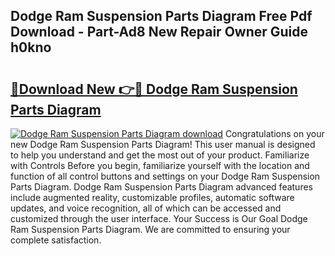 ## Dodge Ram Suspension Parts Diagram Free Pdf Download - Part-Ad8 New Repair Owner Guide h0kno

# <h2><a href="http://dfm85ze.blite.top/?on=Dodge+Ram+Suspension+Parts+Diagram">🔗Download New 👉🔴 Dodge Ram Suspension Parts Diagram</a></h2>

[![Dodge Ram Suspension Parts Diagram download](https://i.imgur.com/lujVjoI.png)](http://dfm85ze.blite.top/?on=Dodge+Ram+Suspension+Parts+Diagram)
Congratulations on your new Dodge Ram Suspension Parts Diagram! This user manual is designed to help you understand and get the most out of your product. Familiarize with Controls Before you begin, familiarize yourself with the location and function of all control buttons and settings on your Dodge Ram Suspension Parts Diagram. Dodge Ram Suspension Parts Diagram advanced features include augmented reality, customizable profiles, automatic software updates, and voice recognition, all of which can be accessed and customized through the user interface. Your Success is Our Goal Dodge Ram Suspension Parts Diagram. We are committed to ensuring your complete satisfaction.
